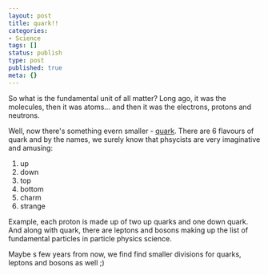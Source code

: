 ```yaml
---
layout: post
title: quark!!
categories:
- Science
tags: []
status: publish
type: post
published: true
meta: {}
---
```

So what is the fundamental unit of all matter? Long ago, it was the molecules, then it was atoms... and then it was the electrons, protons and neutrons.

Well, now there's something evern smaller - <a href="http://en.wikipedia.org/wiki/Quark">quark</a>. There are 6 flavours of quark and by the names, we surely know that phsycists are very imaginative and amusing:
<ol>
	<li>up</li>
	<li>down</li>
	<li>top</li>
	<li>bottom</li>
	<li>charm</li>
	<li>strange</li>
</ol>
Example, each proton is made up of two up quarks and one down quark. And along with quark, there are leptons and bosons making up the list of fundamental particles in particle physics science.

Maybe s few years from now, we find find smaller divisions for quarks, leptons and bosons as well ;)
